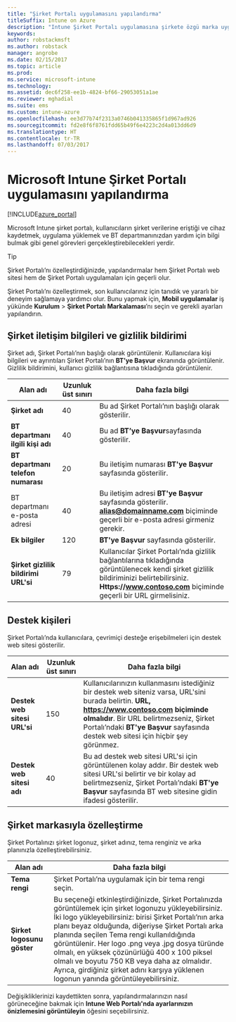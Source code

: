 ```yaml
---
title: "Şirket Portalı uygulamasını yapılandırma"
titleSuffix: Intune on Azure
description: "Intune Şirket Portalı uygulamasına şirkete özgü marka uygulamayı öğrenin. \""
keywords: 
author: robstackmsft
ms.author: robstack
manager: angrobe
ms.date: 02/15/2017
ms.topic: article
ms.prod: 
ms.service: microsoft-intune
ms.technology: 
ms.assetid: dec6f258-ee1b-4824-bf66-29053051a1ae
ms.reviewer: mghadial
ms.suite: ems
ms.custom: intune-azure
ms.openlocfilehash: ee3d77b74f2313a0746b041335865f1d967ad926
ms.sourcegitcommit: fd2e8f6f8761fdd65b49f6e4223c2d4a013dd6d9
ms.translationtype: HT
ms.contentlocale: tr-TR
ms.lasthandoff: 07/03/2017
---
```

# <a name="how-to-configure-the-microsoft-intune-company-portal-app"></a>Microsoft Intune Şirket Portalı uygulamasını yapılandırma

[!INCLUDE[azure_portal](./includes/azure_portal.md)]

Microsoft Intune şirket portalı, kullanıcıların şirket verilerine eriştiği ve cihaz kaydetmek, uygulama yüklemek ve BT departmanınızdan yardım için bilgi bulmak gibi genel görevleri gerçekleştirebilecekleri yerdir.        

> [!Tip]        
> Şirket Portalı’nı özelleştirdiğinizde, yapılandırmalar hem Şirket Portalı web sitesi hem de Şirket Portalı uygulamaları için geçerli olur.       

Şirket Portalı’nı özelleştirmek, son kullanıcılarınız için tanıdık ve yararlı bir deneyim sağlamaya yardımcı olur. Bunu yapmak için, **Mobil uygulamalar** iş yükünde **Kurulum** > **Şirket Portalı Markalaması**’nı seçin ve gerekli ayarları yapılandırın.      

## <a name="company-contact-information-and-privacy-statement"></a>Şirket iletişim bilgileri ve gizlilik bildirimi        
Şirket adı, Şirket Portalı’nın başlığı olarak görüntülenir. Kullanıcılara kişi bilgileri ve ayrıntıları Şirket Portalı’nın **BT’ye Başvur** ekranında görüntülenir. Gizlilik bildirimini, kullanıcı gizlilik bağlantısına tıkladığında görüntülenir.        


|Alan adı|Uzunluk üst sınırı|Daha fazla bilgi|        
|-|-|-|     
|**Şirket adı**|40|Bu ad Şirket Portalı’nın başlığı olarak gösterilir.|        
|**BT departmanı ilgili kişi adı**|40|Bu ad **BT’ye Başvur**sayfasında gösterilir.|      
|**BT departmanı telefon numarası**|20|Bu iletişim numarası **BT'ye Başvur** sayfasında gösterilir.|        
|BT departmanı e-posta adresi|40|Bu iletişim adresi **BT'ye Başvur** sayfasında gösterilir. **alias@domainname.com** biçiminde geçerli bir e-posta adresi girmeniz gerekir.|     
|**Ek bilgiler**|120|**BT'ye Başvur** sayfasında gösterilir.|      
|**Şirket gizlilik bildirimi URL'si**|79|Kullanıcılar Şirket Portalı’nda gizlilik bağlantılarına tıkladığında görüntülenecek kendi şirket gizlilik bildiriminizi belirtebilirsiniz. **Https://www.contoso.com** biçiminde geçerli bir URL girmelisiniz.|        

## <a name="support-contacts"></a>Destek kişileri     
Şirket Portalı’nda kullanıcılara, çevrimiçi desteğe erişebilmeleri için destek web sitesi gösterilir.        



|Alan adı|Uzunluk üst sınırı|Daha fazla bilgi|        
|-|-|-|     
|**Destek web sitesi URL'si**|150|Kullanıcılarınızın kullanmasını istediğiniz bir destek web siteniz varsa, URL'sini burada belirtin. **URL, https://www.contoso.com biçiminde olmalıdır**. Bir URL belirtmezseniz, Şirket Portalı’ndaki **BT'ye Başvur** sayfasında destek web sitesi için hiçbir şey görünmez.|        
|**Destek web sitesi adı**|40|Bu ad destek web sitesi URL'si için görüntülenen kolay addır. Bir destek web sitesi URL'si belirtir ve bir kolay ad belirtmezseniz, Şirket Portalı’ndaki **BT'ye Başvur** sayfasında BT web sitesine gidin ifadesi gösterilir.       

## <a name="company-branding-customization"></a>Şirket markasıyla özelleştirme       
Şirket Portalınızı şirket logonuz, şirket adınız, tema renginiz ve arka planınızla özelleştirebilirsiniz.     



|Alan adı|Daha fazla bilgi|       
|-|-|       
|**Tema rengi**|Şirket Portalı’na uygulamak için bir tema rengi seçin.|      
|**Şirket logosunu göster**|Bu seçeneği etkinleştirdiğinizde, Şirket Portalınızda görüntülemek için şirket logonuzu yükleyebilirsiniz. İki logo yükleyebilirsiniz: birisi Şirket Portalı’nın arka planı beyaz olduğunda, diğeriyse Şirket Portalı arka planında seçilen Tema rengi kullanıldığında görüntülenir. Her logo .png veya .jpg dosya türünde olmalı, en yüksek çözünürlüğü 400 x 100 piksel olmalı ve boyutu 750 KB veya daha az olmalıdır.<br>Ayrıca, girdiğiniz şirket adını karşıya yüklenen logonun yanında görüntüleyebilirsiniz.|      

Değişikliklerinizi kaydettikten sonra, yapılandırmalarınızın nasıl görüneceğine bakmak için **Intune Web Portalı'nda ayarlarınızın önizlemesini görüntüleyin** öğesini seçebilirsiniz.
